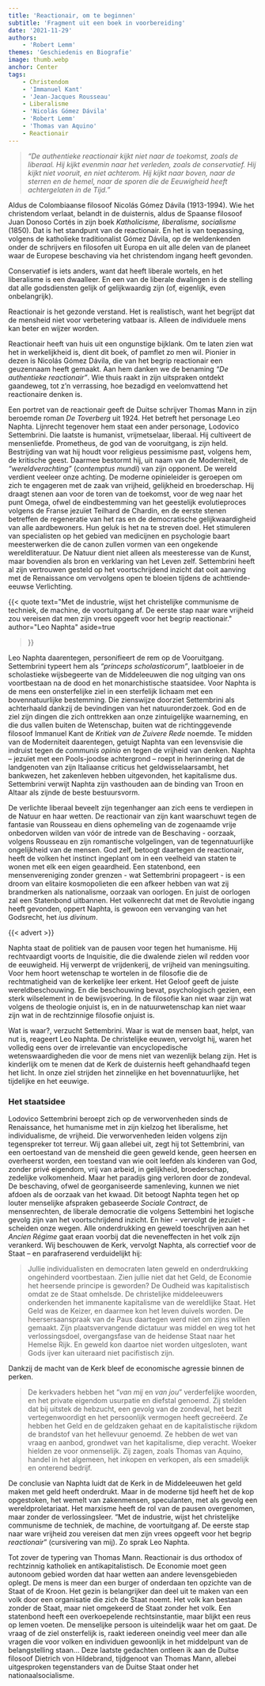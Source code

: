 ```yaml
---
title: 'Reactionair, om te beginnen'
subtitle: 'Fragment uit een boek in voorbereiding'
date: '2021-11-29'
authors:
    - 'Robert Lemm'
themes: 'Geschiedenis en Biografie'
image: thumb.webp
anchor: Center
tags:
    - Christendom
    - 'Immanuel Kant'
    - 'Jean-Jacques Rousseau'
    - Liberalisme
    - 'Nicolás Gómez Dávila'
    - 'Robert Lemm'
    - 'Thomas van Aquino'
    - Reactionair
---
```


>_“De authentieke reactionair kijkt niet naar de toekomst, zoals de liberaal. Hij kijkt evenmin naar het verleden, zoals de conservatief. Hij kijkt niet vooruit, en niet achterom. Hij kijkt naar boven, naar de sterren en de hemel, naar de sporen die de Eeuwigheid heeft achtergelaten in de Tijd.”_

Aldus de Colombiaanse filosoof Nicolás Gómez Dávila (1913-1994). Wie het christendom verlaat, belandt in de duisternis, aldus de Spaanse filosoof Juan Donoso Cortés in zijn boek _Katholicisme, liberalisme, socialisme_ (1850). Dat is het standpunt van de reactionair. En het is van toepassing, volgens de katholieke traditionalist Gómez Dávila, op de weldenkenden onder de schrijvers en filosofen uit Europa en uit alle delen van de planeet waar de Europese beschaving via het christendom ingang heeft gevonden.

Conservatief is iets anders, want dat heeft liberale wortels, en het liberalisme is een dwaalleer. En een van de liberale dwalingen is de stelling dat alle godsdiensten gelijk of gelijkwaardig zijn (of, eigenlijk, even onbelangrijk).

Reactionair is het gezonde verstand. Het is realistisch, want het begrijpt dat de mensheid niet voor verbetering vatbaar is. Alleen de individuele mens kan beter en wijzer worden.

Reactionair heeft van huis uit een ongunstige bijklank. Om te laten zien wat het in werkelijkheid is, dient dit boek, of pamflet zo men wil. Pionier in dezen is Nicolás Gómez Dávila, die van het begrip reactionair een geuzennaam heeft gemaakt. Aan hem danken we de benaming _“De authentieke reactionair”_. Wie thuis raakt in zijn uitspraken ontdekt gaandeweg, tot z’n verrassing, hoe bezadigd en veelomvattend het reactionaire denken is.

Een portret van de reactionair geeft de Duitse schrijver Thomas Mann in zijn beroemde roman _De Toverberg_ uit 1924. Het betreft het personage Leo Naphta. Lijnrecht tegenover hem staat een ander personage, Lodovico Settembrini. Die laatste is humanist, vrijmetselaar, liberaal. Hij cultiveert de mensenliefde. Prometheus, de god van de vooruitgang, is zijn held. Bestrijding van wat hij houdt voor religieus pessimisme past, volgens hem, de kritische geest. Daarmee bestormt hij, uit naam van de Moderniteit, de _“wereldverachting”_ (_contemptus mundi_) van zijn opponent. De wereld verdient veeleer onze achting. De moderne opinieleider is geroepen om zich te engageren met de zaak van vrijheid, gelijkheid en broederschap. Hij draagt stenen aan voor de toren van de toekomst, voor de weg naar het punt Omega, ofwel de eindbestemming van het geestelijk evolutieproces volgens de Franse jezuïet Teilhard de Chardin, en de eerste stenen betreffen de regeneratie van het ras en de democratische gelijkwaardigheid van alle aardbewoners. Hun  geluk is het na te streven doel. Het stimuleren van specialisten op het gebied van  medicijnen en  psychologie baart meesterwerken die de canon zullen vormen van een ongekende wereldliteratuur. De Natuur dient niet alleen als meesteresse van de Kunst, maar bovendien als  bron en verklaring van het Leven zelf. Settembrini heeft al zijn vertrouwen gesteld op het voortschrijdend inzicht dat ooit aanving met de Renaissance om vervolgens open te bloeien tijdens de achttiende-eeuwse Verlichting.

{{< quote
	text="Met de industrie, wijst het christelijke communisme de techniek, de machine, de voortuitgang af. De eerste stap naar ware vrijheid zou vereisen dat men zijn vrees opgeeft voor het begrip reactionair."
	author="Leo Naphta"
	aside=true
>}}

Leo Naphta daarentegen, personifieert de rem op de Vooruitgang. Settembrini typeert hem als _“princeps scholasticorum”_, laatbloeier in de scholastieke wijsbegeerte van de Middeleeuwen die nog uitging van ons voortbestaan na de dood en het monarchistische staatsidee. Voor Naphta is de mens een onsterfelijke ziel in een sterfelijk lichaam met een bovennatuurlijke bestemming. Die zienswijze doorziet Settembrini als achterhaald dankzij de bevindingen van het natuuronderzoek. God en de ziel zijn dingen die zich onttrekken aan onze zintuigelijke waarneming, en die dus vallen buiten de Wetenschap, buiten wat de richtinggevende filosoof Immanuel Kant de _Kritiek van de Zuivere Rede_ noemde. Te midden van de Moderniteit daarentegen, getuigt Naphta van een levensvisie die indruist tegen de _communis opinio_ en tegen de vrijheid van denken. Naphta – jezuïet met een Pools-joodse achtergrond – roept in herinnering dat de landgenoten van zijn Italiaanse criticus het geldwisselaarsambt, het bankwezen, het zakenleven hebben uitgevonden, het kapitalisme dus. Settembrini verwijt Naphta zijn vasthouden aan de binding van Troon en Altaar als zijnde de beste bestuursvorm.

De verlichte liberaal beveelt zijn tegenhanger aan zich eens te verdiepen in de Natuur en haar wetten. De reactionair van zijn kant waarschuwt tegen de fantasie van Rousseau en diens ophemeling van de zogenaamde vrije onbedorven wilden van vóór de intrede van de Beschaving - oorzaak, volgens Rousseau en zijn romantische volgelingen, van de tegennatuurlijke ongelijkheid van de mensen. God zelf, betoogt daartegen de reactionair, heeft de volken het instinct ingeplant om in een veelheid van staten te wonen met elk een eigen geaardheid. Een statenbond, een mensenvereniging zonder grenzen  - wat Settembrini propageert -  is een droom van elitaire kosmopolieten die een afkeer hebben van wat zij brandmerken als nationalisme, oorzaak van oorlogen. En juist de oorlogen zal een Statenbond uitbannen.  Het volkenrecht dat met de Revolutie ingang heeft gevonden, oppert Naphta, is gewoon een vervanging van het Godsrecht, het _ius divinum_. 

{{< advert >}}

Naphta staat de politiek van de pausen voor tegen het humanisme. Hij rechtvaardigt voorts de Inquisitie, die die dwalende zielen wil redden voor de eeuwigheid. Hij verwerpt de vrijdenkerij, de vrijheid van meningsuiting. Voor hem hoort wetenschap te wortelen in de filosofie die de rechtmatigheid van de kerkelijke leer erkent. Het Geloof geeft de juiste wereldbeschouwing. En die beschouwing bevat, psychologisch gezien, een sterk wilselement in de bewijsvoering.  In de filosofie kan niet waar zijn wat volgens de theologie onjuist is, en in de natuurwetenschap kan niet waar zijn wat in de rechtzinnige filosofie onjuist is. 

Wat is waar?, verzucht Settembrini. Waar is wat de mensen baat, helpt, van nut is, reageert Leo Naphta. De christelijke eeuwen, vervolgt hij, waren het volledig eens over de irrelevantie van encyclopedische wetenswaardigheden die voor de mens niet van wezenlijk belang zijn. Het is kinderlijk om te menen dat de Kerk de duisternis heeft gehandhaafd tegen het licht. In onze ziel strijden het zinnelijke en het bovennatuurlijke, het tijdelijke en het eeuwige. 


### Het staatsidee

Lodovico Settembrini beroept zich op de verworvenheden sinds de Renaissance, het humanisme met in zijn kielzog het liberalisme, het individualisme, de vrijheid. Die verworvenheden leiden volgens zijn tegenspreker tot terreur. Wij gaan allebei uit, zegt hij tot Settembrini, van een oertoestand van de mensheid die geen geweld kende, geen heersen en overheerst worden, een toestand van wie ooit leefden als kinderen van God, zonder privé eigendom, vrij van arbeid, in gelijkheid, broederschap, zedelijke volkomenheid. Maar het paradijs ging verloren door de zondeval. De beschaving, ofwel de georganiseerde samenleving, kunnen we niet afdoen als  de oorzaak van het kwaad. Dit betoogt Naphta tegen het op louter menselijke afspraken gebaseerde _Sociale Contract_, de mensenrechten, de liberale democratie die volgens Settembini het logische gevolg zijn van het voortschrijdend inzicht. En hier - vervolgt de jezuïet - scheiden onze wegen. Alle onderdrukking en geweld toeschrijven aan het _Ancien Régime_ gaat eraan voorbij dat die neveneffecten in het volk zijn verankerd. Wij beschouwen de Kerk, vervolgt Naphta, als correctief voor de Staat – en parafraserend verduidelijkt hij:

>Jullie individualisten en democraten laten geweld en onderdrukking ongehinderd voortbestaan. Zien jullie niet dat het Geld, de Economie het heersende principe is geworden? De Oudheid was kapitalistisch omdat ze de Staat omhelsde. De christelijke middeleeuwers onderkenden het immanente kapitalisme van de wereldlijke Staat. Het Geld was de Keizer, en daarmee kon het leven duivels worden. De heersersaanspraak van de Paus daartegen werd niet om zijns willen gemaakt. Zijn plaatsvervangende dictatuur was middel en weg tot het verlossingsdoel, overgangsfase van de heidense Staat naar het Hemelse Rijk. En geweld kon daartoe niet worden uitgesloten, want Gods ijver kan uiteraard niet pacifistisch zijn.

Dankzij de macht van de Kerk bleef de economische agressie binnen de perken.

>De kerkvaders hebben het “_van mij_ en _van jou_” verderfelijke woorden, en het private eigendom usurpatie en diefstal genoemd. Zij stelden dat bij uitstek de hebzucht, een gevolg van de zondeval, het bezit vertegenwoordigt en het persoonlijk vermogen heeft gecreëerd. Ze hebben het Geld en de geldzaken gehaat en de kapitalistische rijkdom de brandstof van het hellevuur genoemd. Ze hebben de wet van vraag en aanbod, grondwet van het kapitalisme, diep veracht.  Woeker hielden ze voor onmenselijk. Zij zagen, zoals Thomas van Aquino, handel in het algemeen, het inkopen en verkopen, als een smadelijk en onterend bedrijf.

De conclusie van Naphta luidt dat de Kerk in de Middeleeuwen het geld maken met geld heeft onderdrukt. Maar in de moderne tijd heeft het de kop opgestoken, het wemelt van zakenmensen, speculanten, met als gevolg een wereldproletariaat. Het marxisme heeft de rol van de pausen overgenomen, maar zonder de verlossingsleer. “Met de industrie, wijst het christelijke communisme de techniek, de machine, de voortuitgang af. De eerste stap naar ware vrijheid zou vereisen dat men zijn vrees opgeeft voor het begrip _reactionair_” (cursivering van mij). Zo sprak Leo Naphta. 

Tot zover de typering van Thomas Mann. Reactionair is dus orthodox of rechtzinnig katholiek en antikapitalistisch. De Economie moet geen autonoom gebied worden dat haar wetten aan andere levensgebieden oplegt. De mens is meer dan een burger of onderdaan ten opzichte van de Staat of de Kroon. Het gezin is belangrijker dan deel uit te maken van een volk door een organisatie die zich de Staat noemt. Het volk kan bestaan zonder de Staat, maar niet omgekeerd de Staat zonder het volk. Een statenbond heeft een overkoepelende rechtsinstantie, maar blijkt een reus op lemen voeten. De menselijke persoon is uiteindelijk waar het om gaat. De vraag of de ziel onsterfelijk is, raakt iedereen oneindig veel meer dan alle vragen die voor volken en individuen gewoonlijk in het middelpunt van de belangstelling staan... Deze laatste gedachten ontleen ik aan de Duitse filosoof  Dietrich von Hildebrand, tijdgenoot van Thomas Mann, allebei uitgesproken tegenstanders van de Duitse Staat onder het nationaalsocialisme.
